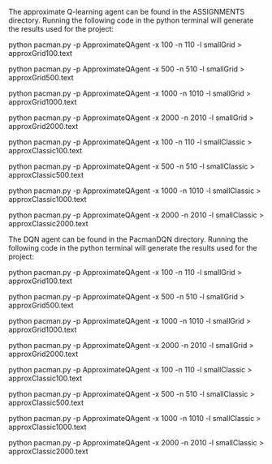 The approximate Q-learning agent can be found in the ASSIGNMENTS directory. Running the following code in the python terminal will generate the results used for the project:

python pacman.py -p ApproximateQAgent -x 100 -n 110 -l smallGrid > approxGrid100.text

python pacman.py -p ApproximateQAgent -x 500 -n 510 -l smallGrid > approxGrid500.text

python pacman.py -p ApproximateQAgent -x 1000 -n 1010 -l smallGrid > approxGrid1000.text

python pacman.py -p ApproximateQAgent -x 2000 -n 2010 -l smallGrid > approxGrid2000.text

python pacman.py -p ApproximateQAgent -x 100 -n 110 -l smallClassic > approxClassic100.text

python pacman.py -p ApproximateQAgent -x 500 -n 510 -l smallClassic > approxClassic500.text

python pacman.py -p ApproximateQAgent -x 1000 -n 1010 -l smallClassic > approxClassic1000.text

python pacman.py -p ApproximateQAgent -x 2000 -n 2010 -l smallClassic > approxClassic2000.text

The DQN agent can be found in the PacmanDQN directory. Running the following code in the python terminal will generate the results used for the project:

python pacman.py -p ApproximateQAgent -x 100 -n 110 -l smallGrid > approxGrid100.text

python pacman.py -p ApproximateQAgent -x 500 -n 510 -l smallGrid > approxGrid500.text

python pacman.py -p ApproximateQAgent -x 1000 -n 1010 -l smallGrid > approxGrid1000.text

python pacman.py -p ApproximateQAgent -x 2000 -n 2010 -l smallGrid > approxGrid2000.text

python pacman.py -p ApproximateQAgent -x 100 -n 110 -l smallClassic > approxClassic100.text

python pacman.py -p ApproximateQAgent -x 500 -n 510 -l smallClassic > approxClassic500.text

python pacman.py -p ApproximateQAgent -x 1000 -n 1010 -l smallClassic > approxClassic1000.text

python pacman.py -p ApproximateQAgent -x 2000 -n 2010 -l smallClassic > approxClassic2000.text
